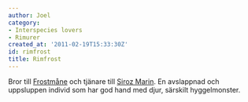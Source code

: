 ```yaml
---
author: Joel
category:
- Interspecies lovers
- Rimurer
created_at: '2011-02-19T15:33:30Z'
id: rimfrost
title: Rimfrost
---
```

Bror till [Frostmåne] och tjänare till [Siroz Marin]. En avslappnad och uppsluppen individ som har god hand med djur, särskilt hyggelmonster.

  [Frostmåne]: Frostmåne
  [Siroz Marin]: Siroz_Marin